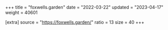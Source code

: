 +++
title = "foxwells.garden"
date = "2022-03-22"
updated = "2023-04-17"
weight = 40601

[extra]
source = "https://foxwells.garden/"
ratio = 13
size = 40
+++
